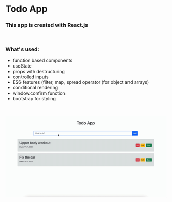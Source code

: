 <h1>Todo App</h1>

<h3>This app is created with React.js</h3>
<br>
<h3>What's used:</h3>
<ul>
    <li>function based components</li>
    <li>useState</li>
    <li>props with destructuring</li>
    <li>controlled inputs</li>
    <li>ES6 features (filter, map, spread operator (for object and arrays)</li>
    <li>conditional rendering</li>
    <li>window.confirm function</li>
    <li>bootstrap for styling</li>
</ul>
<br>

![](screen.gif)